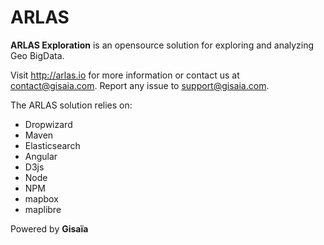 # ARLAS <br>
__ARLAS Exploration__ is an opensource solution for exploring and analyzing Geo BigData.


Visit http://arlas.io for more information or contact us at contact@gisaia.com.
Report any issue to support@gisaia.com.

The ARLAS solution relies on:
- Dropwizard
- Maven
- Elasticsearch
- Angular
- D3js
- Node
- NPM
- mapbox
- maplibre

Powered by __Gisaïa__